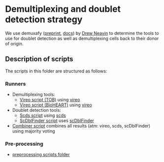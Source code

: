 # Demultiplexing and doublet detection strategy

We use demuxafy ([preprint](https://www.biorxiv.org/content/10.1101/2022.03.07.483367v1), [docs](https://demultiplexing-doublet-detecting-docs.readthedocs.io/en/latest/index.html)) by [Drew Neavin](https://github.com/drneavin) to determine the tools to use for doublet detection as well as demultiplexing cells back to their donor of origin.

## Description of scripts

The scripts in this folder are structured as follows:

### Runners

* Demultiplexing tools:
  * [Vireo script (TOB)](demuxafy_vireo_runner_tob.qsub) using [vireo](https://vireosnp.readthedocs.io/en/latest/index.html)
  * [Vireo script (BioHEART)](demuxafy_vireo_runner_bioheart.qsub) using [vireo](https://vireosnp.readthedocs.io/en/latest/index.html)
* Doublet detection tools:
  * [Scds script](demuxafy_scds_runner.qsub) using [scds](https://github.com/kostkalab/scds)
  * [ScDblFinder script](demuxafy_scdblfinder_runner.qsub) uses [scDblFinder](https://github.com/plger/scDblFinder)
* [Combiner script](demuxafy_combiner.qsub) combines all results (atm: vireo, scds, scDblFinder) using majority voting

### Pre-processing

* [preprocessing scripts folder](preprocessing/)

<!---
### Post-processing

* [demuxafy_dropulation_manual_summary.R](demuxafy_dropulation_manual_summary.R)

### other tools
* [Demuxalot script](demuxafy_demuxalot_runner.qsub) using [Demuxalot](https://pypi.org/project/demuxalot/), requires genotypes
* [Dropulation script](demuxafy_dropulation_runner.qsub) using [Dropulation](https://github.com/broadinstitute/Drop-seq/blob/master/doc/Census-seq_Computational_Protcools.pdf), requires genotypes
* [DoubletDetection script](demuxafy_doubletdetection_runner.qsub) uses [DoubletDetection](https://github.com/JonathanShor/DoubletDetection)
--->
